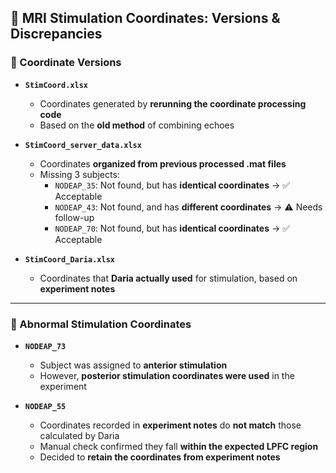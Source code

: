 ## 🎯 MRI Stimulation Coordinates: Versions & Discrepancies

### 📁 Coordinate Versions

- **`StimCoord.xlsx`**
  - Coordinates generated by **rerunning the coordinate processing code**
  - Based on the **old method** of combining echoes

- **`StimCoord_server_data.xlsx`**
  - Coordinates **organized from previous processed .mat files**
  - Missing 3 subjects:
    - `NODEAP_35`: Not found, but has **identical coordinates** → ✅ Acceptable
    - `NODEAP_43`: Not found, and has **different coordinates** → ⚠️ Needs follow-up
    - `NODEAP_70`: Not found, but has **identical coordinates** → ✅ Acceptable

- **`StimCoord_Daria.xlsx`**
  - Coordinates that **Daria actually used** for stimulation, based on **experiment notes**

---

### 🚨 Abnormal Stimulation Coordinates

- **`NODEAP_73`**
  - Subject was assigned to **anterior stimulation**
  - However, **posterior stimulation coordinates were used** in the experiment

- **`NODEAP_55`**
  - Coordinates recorded in **experiment notes** do **not match** those calculated by Daria
  - Manual check confirmed they fall **within the expected LPFC region**
  - Decided to **retain the coordinates from experiment notes**

